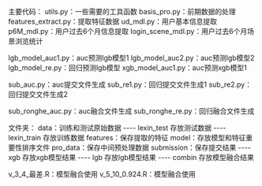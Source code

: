 
主要代码：
utils.py：一些需要的工具函数
basis_pro.py：前期数据的处理
features_extract.py：提取特征数据
ud_mdl.py：用户基本信息提取
p6M_mdl.py：用户过去6个月信息提取
login_scene_mdl.py：用户过去6个月场景浏览统计

lgb_model_auc1.py：auc预测lgb模型1
lgb_model_auc2.py：auc预测lgb模型2
lgb_model_re.py：回归预测lgb模型
xgb_model_auc1.py：auc预测xgb模型1

sub_auc.py：auc提交文件生成
sub_re1.py：回归提交文件生成1
sub_re2.py：回归提交文件生成2

sub_ronghe_auc.py：auc融合文件生成
sub_ronghe_re.py：回归融合文件生成

文件夹：
data：训练和测试原始数据
	---- lexin_test 存放测试数据
	---- lexin_train 存放训练数据
features：保存提取的特征
model：存放模型和特征重要性排序文件
pro_data：保存中间预处理数据
submission：保存提交结果
	---- xgb 存放xgb模型结果
	---- lgb 存放lgb模型结果
	---- combin 存放模型融合结果

v_3_4_最差.R：模型融合使用
v_5_10_0.924.R：模型融合使用
